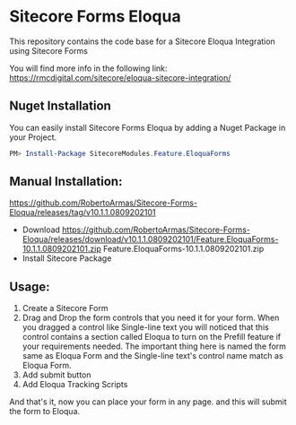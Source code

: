 # Sitecore Forms Eloqua
This repository contains the code base for a Sitecore Eloqua Integration using Sitecore Forms

You will find more info in the following link:
https://rmcdigital.com/sitecore/eloqua-sitecore-integration/

## Nuget Installation

You can easily install Sitecore Forms Eloqua by adding a Nuget Package in your Project.

```powershell
PM> Install-Package SitecoreModules.Feature.EloquaForms
```

## Manual Installation:

https://github.com/RobertoArmas/Sitecore-Forms-Eloqua/releases/tag/v10.1.1.0809202101

* Download https://github.com/RobertoArmas/Sitecore-Forms-Eloqua/releases/download/v10.1.1.0809202101/Feature.EloquaForms-10.1.1.0809202101.zip Feature.EloquaForms-10.1.1.0809202101.zip
* Install Sitecore Package

## Usage:

1. Create a Sitecore Form
2. Drag and Drop the form controls that you need it for your form.
When you dragged a control like Single-line text you will noticed that this control contains a section called Eloqua to turn on the Prefill feature if your requirements needed.
The important thing here is named the form same as Eloqua Form and the Single-line text's control name match as Eloqua Form.
3. Add submit button
4. Add Eloqua Tracking Scripts

And that's it, now you can place your form in any page. and this will submit the form to Eloqua.

